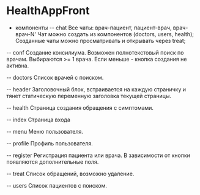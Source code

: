 # HealthAppFront

- компоненты
-- chat
Все чаты: врач-пациент, пациент-врач, врач-врач-N'
Чат можно создать из компонентов (doctors, users, health);
Созданные чаты можно просматривать и открывать через treat;

-- conf
Создание консилиума. Возможен полнотекстовый поиск по врачам.
Выбираются >= 1 врача. Если меньше - кнопка создания не активна.

-- doctors
Список врачей с поиском.

-- header
Заголовочный блок, встраивается на каждую страничку и тянет статическую переменную заголовка текущей страницы.

-- health
Страница создания обращения с симптомами.

-- index
Страница входа

-- menu
Меню пользователя.

-- profile
Профиль пользователя.

-- register
Регистрация пациента или врача.
В зависимости от кнопки появляются дополнительные поля.

-- treat
Список обращений, возможно удаление.

-- users
Список пациентов с поиском.
